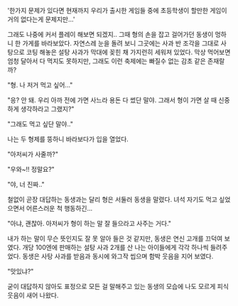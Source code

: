 '한가지 문제가 있다면 현재까지 우리가 출시한 게임들 중에 초등학생이 할만한 게임이 거의 없다는게 문제지만...' 

그래도 나중에 커서 플레이 해보면 되겠지.. 
그때 형의 손을 잡고 걸어가던 동생이 멍하니 한 가게를 바라보았다. 
자연스레 눈을 돌려 보니 그곳에는 사과 반 조각을 그대로 사탕으로 코팅 해놓은 설탕 사과가 막대에 꽂힌 채 가지런히 세워져 있었다. 
막상 먹어보면 엄청 달아서 다 먹지도 못하지만, 그래도 이런 축제에는 빠질수 없는 감초 같은 존재랄까? 

"형. 나 저거 먹고 싶어..." 

"응? 안 돼. 우리 아까 전에 가면 사느라 용돈 다 썼단 말야. 그래서 형이 가면 살 때 신중하게 생각하라고 그랬지?" 

"그래도 먹고 싶단 말야.." 

나는 두 형제를 뚱하니 바라보다가 입을 열었다. 

"아저씨가 사줄까?" 

"우와~!! 정말요?" 

"야, 너 진짜.." 

철없이 곧장 대답하는 동생과는 달리 형은 서둘러 동생을 말렸다. 녀석 자기도 먹고 싶었으면서 어른스러운 척 행동하긴... 

"아냐, 괜찮아. 아저씨가 형이 하는 말 잘 들으라고 사주는 거다." 

내가 하는 말이 무슨 뜻인지도 잘 못 알아 들은 것 같지만, 동생은 연신 고개를 끄덕여 보였다. 개당 100엔에 판매하는 설탕 사과 2개를 산 나는 아이들에게 각각 하나씩 들려주었다. 
동생은 사탕 사과를 받음과 동시에 와그작 씹으며 함박 웃음을 지어 보였다. 

"맛있냐?" 

굳이 대답하지 않아도 표정으로 모든 걸 말해주고 있는 동생의 모습에 나도 모르게 피식 웃음이 새어 나왔다. 